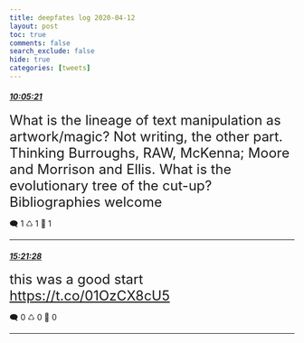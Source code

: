 ```yaml
---
title: deepfates log 2020-04-12
layout: post
toc: true
comments: false
search_exclude: false
hide: true
categories: [tweets]
---
```



#### <a href = "https://twitter.com/deepfates/status/1249368015235198978">*10:05:21*</a>

<font size="5">What is the lineage of text manipulation as artwork/magic? Not writing, the other part.   Thinking Burroughs, RAW, McKenna; Moore and Morrison and Ellis. What is the evolutionary tree of the cut-up?  Bibliographies welcome</font>



🗨️ 1 ♺ 1 🤍  1   

---
    
#### <a href = "https://twitter.com/deepfates/status/1249447569203146753">*15:21:28*</a>

<font size="5">this was a good start  https://t.co/01OzCX8cU5</font>



🗨️ 0 ♺ 0 🤍  0   

---
    
            


